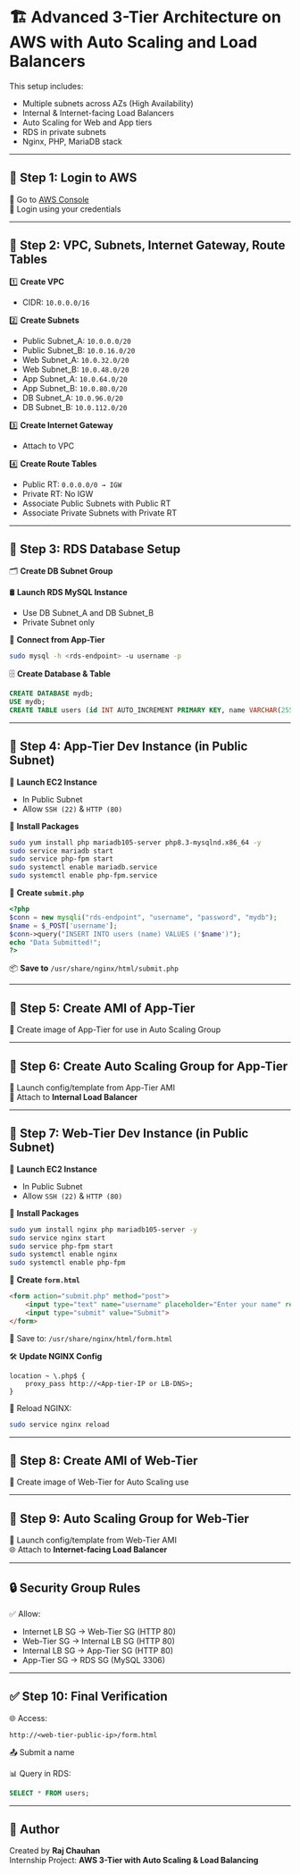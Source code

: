 
# 🏗️ Advanced 3-Tier Architecture on AWS with Auto Scaling and Load Balancers

This setup includes:
- Multiple subnets across AZs (High Availability)
- Internal & Internet-facing Load Balancers
- Auto Scaling for Web and App tiers
- RDS in private subnets
- Nginx, PHP, MariaDB stack

---

## 🔹 Step 1: Login to AWS

🔐 Go to [AWS Console](https://aws.amazon.com/console/)  
🔑 Login using your credentials

---

## 🔹 Step 2: VPC, Subnets, Internet Gateway, Route Tables

1️⃣ **Create VPC**  
   - CIDR: `10.0.0.0/16`

2️⃣ **Create Subnets**  
   - Public Subnet_A: `10.0.0.0/20`  
   - Public Subnet_B: `10.0.16.0/20`  
   - Web Subnet_A: `10.0.32.0/20`  
   - Web Subnet_B: `10.0.48.0/20`  
   - App Subnet_A: `10.0.64.0/20`  
   - App Subnet_B: `10.0.80.0/20`  
   - DB Subnet_A: `10.0.96.0/20`  
   - DB Subnet_B: `10.0.112.0/20`

3️⃣ **Create Internet Gateway**  
   - Attach to VPC

4️⃣ **Create Route Tables**  
   - Public RT: `0.0.0.0/0 → IGW`  
   - Private RT: No IGW  
   - Associate Public Subnets with Public RT  
   - Associate Private Subnets with Private RT

---

## 🔹 Step 3: RDS Database Setup

🗂️ **Create DB Subnet Group**

🛢️ **Launch RDS MySQL Instance**
- Use DB Subnet_A and DB Subnet_B
- Private Subnet only

🔌 **Connect from App-Tier**  
```bash
sudo mysql -h <rds-endpoint> -u username -p
```

🗄️ **Create Database & Table**
```sql
CREATE DATABASE mydb;
USE mydb;
CREATE TABLE users (id INT AUTO_INCREMENT PRIMARY KEY, name VARCHAR(255));
```

---

## 🔹 Step 4: App-Tier Dev Instance (in Public Subnet)

🚀 **Launch EC2 Instance**
- In Public Subnet
- Allow `SSH (22)` & `HTTP (80)`

🔧 **Install Packages**
```bash
sudo yum install php mariadb105-server php8.3-mysqlnd.x86_64 -y
sudo service mariadb start
sudo service php-fpm start
sudo systemctl enable mariadb.service
sudo systemctl enable php-fpm.service
```

📝 **Create `submit.php`**
```php
<?php
$conn = new mysqli("rds-endpoint", "username", "password", "mydb");
$name = $_POST['username'];
$conn->query("INSERT INTO users (name) VALUES ('$name')");
echo "Data Submitted!";
?>
```

📦 **Save to** `/usr/share/nginx/html/submit.php`

---

## 🔹 Step 5: Create AMI of App-Tier

📸 Create image of App-Tier for use in Auto Scaling Group

---

## 🔹 Step 6: Create Auto Scaling Group for App-Tier

🔁 Launch config/template from App-Tier AMI  
🎯 Attach to **Internal Load Balancer**

---

## 🔹 Step 7: Web-Tier Dev Instance (in Public Subnet)

🚀 **Launch EC2 Instance**
- In Public Subnet
- Allow `SSH (22)` & `HTTP (80)`

🔧 **Install Packages**
```bash
sudo yum install nginx php mariadb105-server -y
sudo service nginx start
sudo service php-fpm start
sudo systemctl enable nginx
sudo systemctl enable php-fpm
```

📝 **Create `form.html`**
```html
<form action="submit.php" method="post">
    <input type="text" name="username" placeholder="Enter your name" required>
    <input type="submit" value="Submit">
</form>
```

📁 Save to: `/usr/share/nginx/html/form.html`

🛠️ **Update NGINX Config**
```nginx
location ~ \.php$ {
    proxy_pass http://<App-tier-IP or LB-DNS>;
}
```
🔁 Reload NGINX:
```bash
sudo service nginx reload
```

---

## 🔹 Step 8: Create AMI of Web-Tier

📸 Create image of Web-Tier for Auto Scaling use

---

## 🔹 Step 9: Auto Scaling Group for Web-Tier

🔁 Launch config/template from Web-Tier AMI  
🌐 Attach to **Internet-facing Load Balancer**

---

## 🔒 Security Group Rules

✅ Allow:
- Internet LB SG → Web-Tier SG (HTTP 80)  
- Web-Tier SG → Internal LB SG (HTTP 80)  
- Internal LB SG → App-Tier SG (HTTP 80)  
- App-Tier SG → RDS SG (MySQL 3306)

---

## ✅ Step 10: Final Verification

🌐 Access:  
```
http://<web-tier-public-ip>/form.html
```

📤 Submit a name

📊 Query in RDS:
```sql
SELECT * FROM users;
```
---

## 💬 Author

Created by **Raj Chauhan**  
Internship Project: **AWS 3-Tier with Auto Scaling & Load Balancing**
